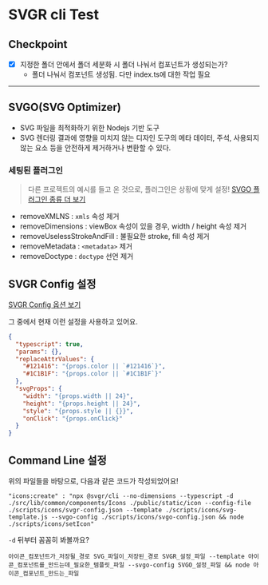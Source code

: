 # SVGR cli Test

## Checkpoint

- [x] 지정한 폴더 안에서 폴더 세분화 시 폴더 나눠서 컴포넌트가 생성되는가?
  - 폴더 나눠서 컴포넌트 생성됨. 다만 index.ts에 대한 작업 필요

---

## SVGO(SVG Optimizer)

- SVG 파일을 최적화하기 위한 Nodejs 기반 도구
- SVG 렌더링 결과에 영향을 미치지 않는 디자인 도구의 메타 데이터, 주석, 사용되지 않는 요소 등을 안전하게 제거하거나 변환할 수 있다.

### 세팅된 플러그인

> 다른 프로젝트의 예시를 들고 온 것으로, 플러그인은 상황에 맞게 설정! [SVGO 플러그인 종류 더 보기](https://a11y.gitbook.io/graphics-aria/svg-graphics/svg-optimize)

- removeXMLNS : `xmls` 속성 제거
- removeDimensions : viewBox 속성이 있을 경우, width / height 속성 제거
- removeUselessStrokeAndFill : 불필요한 stroke, fill 속성 제거
- removeMetadata : `<metadata>` 제거
- removeDoctype : `doctype` 선언 제거

## SVGR Config 설정

[SVGR Config 옵션 보기](https://react-svgr.com/docs/options)

그 중에서 현재 이런 설정을 사용하고 있어요.

```json
{
  "typescript": true,
  "params": {},
  "replaceAttrValues": {
    "#121416": "{props.color || `#121416`}",
    "#1C1B1F": "{props.color || `#1C1B1F`}"
  },
  "svgProps": {
    "width": "{props.width || 24}",
    "height": "{props.height || 24}",
    "style": "{props.style || {}}",
    "onClick": "{props.onClick}"
  }
}
```

## Command Line 설정

위의 파일들을 바탕으로, 다음과 같은 코드가 작성되었어요!

```
"icons:create" : "npx @svgr/cli --no-dimensions --typescript -d ./src/lib/common/components/Icons ./public/static/icon --config-file ./scripts/icons/svgr-config.json --template ./scripts/icons/svg-template.js --svgo-config ./scripts/icons/svgo-config.json && node ./scripts/icons/setIcon"
```

`-d` 뒤부터 꼼꼼히 봐볼까요?

```
아이콘_컴포넌트가_저장될_경로 SVG_파일이_저장된_경로 SVGR_설정_파일 --template 아이콘_컴포넌트를_만드는데_필요한_템플릿_파일 --svgo-config SVGO_설정_파일 && node 아이콘_컴포넌트_만드는_파일
```
